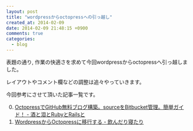 ```yaml
---
layout: post
title: "wordpressからoctopressへの引っ越し"
created_at: 2014-02-09
date: 2014-02-09 21:48:15 +0900
comments: true
categories: 
  - blog
---
```


表題の通り, 作業の快適さを求めて今回wordpressからoctopressへ引っ越しました。

レイアウトやコメント欄などの調整は追々やっていきます。

今回参考にさせて頂いた記事一覧です。

0. [OctopressでGitHub無料ブログ構築。sourceをBitbucket管理。簡単ガイド！ - 酒と泪とRubyとRailsと](http://morizyun.github.io/blog/octopress-gitpage-minimum-install-guide/)
0. [WordpressからOctopressに移行する - 飲んだり寝たり](http://nomnel.net/blog/wordpress-to-octopress/)

